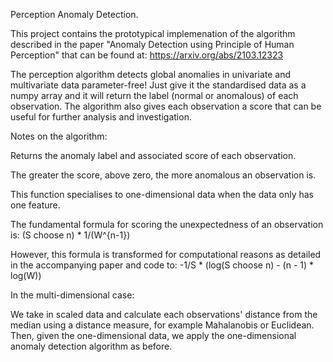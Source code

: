 Perception Anomaly Detection.

This project contains the prototypical implemenation of the algorithm described in the paper "Anomaly Detection using Principle of Human Perception" 
that can be found at: https://arxiv.org/abs/2103.12323

The perception algorithm detects global anomalies in univariate and multivariate data parameter-free! Just give it the standardised data as a numpy array and it will return
the label (normal or anomalous) of each observation. The algorithm also gives each observation a score that can be useful for further analysis and investigation.

Notes on the algorithm:

  Returns the anomaly label and associated score of each observation.

  The greater the score, above zero, the more anomalous an observation is.

  This function specialises to one-dimensional data when the data only has one feature.

  The fundamental formula for scoring the unexpectedness of an observation is:
  (S choose n) * 1/(W^{n-1})

  However, this formula is transformed for computational reasons as detailed in the accompanying paper and code to:
  -1/S * (log(S choose n) - (n - 1) * log(W))

In the multi-dimensional case:

   We take in scaled data and calculate each observations' distance from the median using a
   distance measure, for example Mahalanobis or Euclidean. Then, given the one-dimensional data, we apply the
   one-dimensional anomaly detection algorithm as before.
